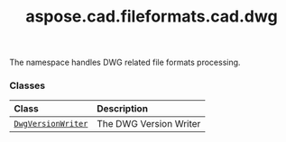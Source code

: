 ﻿---
title: aspose.cad.fileformats.cad.dwg
second_title: Aspose.CAD for Python via .NET API References
description: 
type: docs
weight: 10
url: /aspose.cad.fileformats.cad.dwg/
is_root: false
---

The namespace handles DWG related file formats processing.

### Classes
| Class | Description |
| :- | :- |
| [`DwgVersionWriter`](/cad/python-net/aspose.cad.fileformats.cad.dwg/dwgversionwriter) | The DWG Version Writer |


